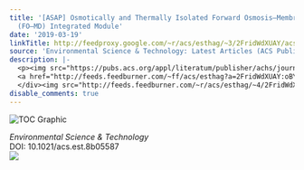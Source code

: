 ```yaml
---
title: '[ASAP] Osmotically and Thermally Isolated Forward Osmosis–Membrane Distillation
  (FO–MD) Integrated Module'
date: '2019-03-19'
linkTitle: http://feedproxy.google.com/~r/acs/esthag/~3/2FridWdXUAY/acs.est.8b05587
source: 'Environmental Science & Technology: Latest Articles (ACS Publications)'
description: |-
  <p><img src="https://pubs.acs.org/appl/literatum/publisher/achs/journals/content/esthag/0/esthag.ahead-of-print/acs.est.8b05587/20190319/images/medium/es-2018-05587z_0009.gif" alt="TOC Graphic"/></p><div><cite>Environmental Science & Technology</cite></div><div>DOI: 10.1021/acs.est.8b05587</div><div class="feedflare">
  <a href="http://feeds.feedburner.com/~ff/acs/esthag?a=2FridWdXUAY:oBYO3MQdlGU:yIl2AUoC8zA"><img src="http://feeds.feedburner.com/~ff/acs/esthag?d=yIl2AUoC8zA" border="0"></img></a>
  </div><img src="http://feeds.feedburner.com/~r/acs/esthag/~4/2FridWdXUAY" height="1" width="1" ...
disable_comments: true
---
```

<p><img src="https://pubs.acs.org/appl/literatum/publisher/achs/journals/content/esthag/0/esthag.ahead-of-print/acs.est.8b05587/20190319/images/medium/es-2018-05587z_0009.gif" alt="TOC Graphic"/></p><div><cite>Environmental Science & Technology</cite></div><div>DOI: 10.1021/acs.est.8b05587</div><div class="feedflare">
<a href="http://feeds.feedburner.com/~ff/acs/esthag?a=2FridWdXUAY:oBYO3MQdlGU:yIl2AUoC8zA"><img src="http://feeds.feedburner.com/~ff/acs/esthag?d=yIl2AUoC8zA" border="0"></img></a>
</div><img src="http://feeds.feedburner.com/~r/acs/esthag/~4/2FridWdXUAY" height="1" width="1" ...